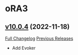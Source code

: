 # oRA3

## [v10.0.4](https://github.com/BigWigsMods/oRA3/tree/v10.0.4) (2022-11-18)
[Full Changelog](https://github.com/BigWigsMods/oRA3/compare/v10.0.3...v10.0.4) [Previous Releases](https://github.com/BigWigsMods/oRA3/releases)

- Add Evoker  

